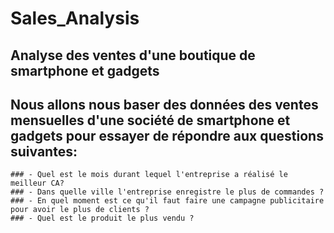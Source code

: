 # Sales_Analysis
## Analyse des ventes d'une boutique de smartphone et gadgets
## Nous allons nous baser des données des ventes mensuelles d'une société de smartphone et gadgets pour essayer de répondre aux questions suivantes:
    ### - Quel est le mois durant lequel l'entreprise a réalisé le meilleur CA?
    ### - Dans quelle ville l'entreprise enregistre le plus de commandes ?
    ### - En quel moment est ce qu'il faut faire une campagne publicitaire pour avoir le plus de clients ?
    ### - Quel est le produit le plus vendu ?


